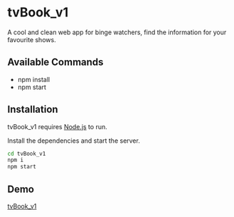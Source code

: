 # tvBook_v1

A cool and clean web app for binge watchers, find the information for your favourite shows.

## Available Commands

- npm install
- npm start

## Installation

tvBook_v1 requires [Node.js](https://nodejs.org/) to run.

Install the dependencies and start the server.

```sh
cd tvBook_v1
npm i
npm start
```

## Demo

[tvBook_v1](https://tvbook-v2.vercel.app/)
